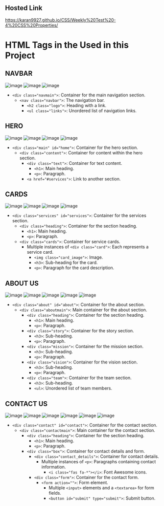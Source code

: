 ## Hosted Link
https://karan9927.github.io/CSS/Weekly%20Test%20-4%20CSS%20Properties/
# HTML Tags in the Used in this Project
## NAVBAR
![image](https://github.com/Karan9927/CSS/assets/115612744/ccbcfef0-6934-4472-9181-26925d1b55ff)
![image](https://github.com/Karan9927/CSS/assets/115612744/18e6e728-b55d-4a67-abd2-77c199787b65)
![image](https://github.com/Karan9927/CSS/assets/115612744/5fd2ea66-7d2c-4c4a-9b94-f418e098964c)

- `<div class="navmain">`: Container for the main navigation section.
  - `<nav class="navbar">`: The navigation bar.
    - `<h2 class="logo">`: Heading with a link.
    - `<ul class="links">`: Unordered list of navigation links.

## HERO
![image](https://github.com/Karan9927/CSS/assets/115612744/8f8f7ab8-d5ac-4540-96ea-1a3121a6d055)
![image](https://github.com/Karan9927/CSS/assets/115612744/87d98d05-f130-4b7f-9d9d-bbce367d9901)
![image](https://github.com/Karan9927/CSS/assets/115612744/0262ddee-f30d-4976-b469-a65413e9e14b)
![image](https://github.com/Karan9927/CSS/assets/115612744/99971478-9d80-4788-ba30-9f00e568bdde)

- `<div class="main" id="home">`: Container for the hero section.
  - `<div class="content">`: Container for content within the hero section.
    - `<div class="text">`: Container for text content.
      - `<h1>`: Main heading.
      - `<p>`: Paragraph.
    - `<a href="#services">`: Link to another section.

## CARDS
![image](https://github.com/Karan9927/CSS/assets/115612744/69aa470a-e8c1-412c-9790-81e5ad59a4a7)
![image](https://github.com/Karan9927/CSS/assets/115612744/36472051-d610-4f30-b37b-61b80e087efc)
![image](https://github.com/Karan9927/CSS/assets/115612744/f1f70e58-bd15-4a4e-913e-ab587128464e)
![image](https://github.com/Karan9927/CSS/assets/115612744/2afaeff1-ed82-48f3-9846-3533f52ed5d6)

- `<div class="services" id="services">`: Container for the services section.
  - `<div class="heading">`: Container for the section heading.
    - `<h1>`: Main heading.
    - `<p>`: Paragraph.
  - `<div class="cards">`: Container for service cards.
    - Multiple instances of `<div class="card">`: Each represents a service card.
      - `<img class="card_image">`: Image.
      - `<h3>`: Sub-heading for the card.
      - `<p>`: Paragraph for the card description.

## ABOUT US
![image](https://github.com/Karan9927/CSS/assets/115612744/aee4325a-959a-4e0e-b389-3ede84205084)
![image](https://github.com/Karan9927/CSS/assets/115612744/a4b671bb-29e9-4115-981f-fefc639271be)
![image](https://github.com/Karan9927/CSS/assets/115612744/d07fbf92-42b5-410d-b2b7-06ffd2137aaf)
![image](https://github.com/Karan9927/CSS/assets/115612744/cc194e56-b5d5-4077-9d65-a2fb1137ca40)
![image](https://github.com/Karan9927/CSS/assets/115612744/50113715-bdb8-434d-b3ab-bced1ae820ca)
- `<div class="about" id="about">`: Container for the about section.
  - `<div class="aboutmain">`: Main container for the about section.
    - `<div class="heading">`: Container for the section heading.
      - `<h1>`: Main heading.
      - `<p>`: Paragraph.
    - `<div class="story">`: Container for the story section.
      - `<h3>`: Sub-heading.
      - `<p>`: Paragraph.
    - `<div class="mission">`: Container for the mission section.
      - `<h3>`: Sub-heading.
      - `<p>`: Paragraph.
    - `<div class="vision">`: Container for the vision section.
      - `<h3>`: Sub-heading.
      - `<p>`: Paragraph.
    - `<div class="team">`: Container for the team section.
      - `<h3>`: Sub-heading.
      - `<ul>`: Unordered list of team members.

## CONTACT US
![image](https://github.com/Karan9927/CSS/assets/115612744/c13045cf-5d76-45bb-9317-2f51440affab)
![image](https://github.com/Karan9927/CSS/assets/115612744/c007812f-7d65-4c0b-83e0-67f62b343f36)
![image](https://github.com/Karan9927/CSS/assets/115612744/71efb3b5-8089-4953-9072-0894ddcb6bac)
![image](https://github.com/Karan9927/CSS/assets/115612744/4c371147-4819-4098-9673-89b9bf60bd88)
![image](https://github.com/Karan9927/CSS/assets/115612744/4057d9fb-d108-4bab-aca1-748b05f9ca7d)
![image](https://github.com/Karan9927/CSS/assets/115612744/94aced29-62c2-4f22-930a-14c06433714e)

- `<div class="contact" id="contact">`: Container for the contact section.
  - `<div class="contactmain">`: Main container for the contact section.
    - `<div class="heading">`: Container for the section heading.
      - `<h1>`: Main heading.
      - `<p>`: Paragraph.
    - `<div class="box">`: Container for contact details and form.
      - `<div class="contact_details">`: Container for contact details.
        - Multiple instances of `<p>`: Paragraphs containing contact information.
          - `<i class="fas fa-*"></i>`: Font Awesome icons.
      - `<div class="form">`: Container for the contact form.
        - `<form action="">`: Form element.
          - Multiple `<input>` elements and a `<textarea>` for form fields.
          - `<button id="submit" type="submit">`: Submit button.

